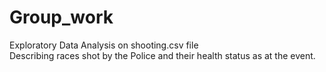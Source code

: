# Group_work
Exploratory Data Analysis on shooting.csv file  
Describing races shot by the Police and their health status as at the event. 
